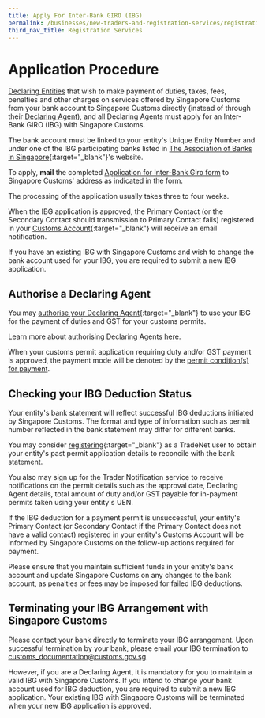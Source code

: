 ```yaml
---
title: Apply For Inter-Bank GIRO (IBG)
permalink: /businesses/new-traders-and-registration-services/registration-services/apply-for-inter-bank-giro/
third_nav_title: Registration Services
---
```

# Application Procedure

[Declaring Entities](/businesses/new-traders-and-registration-services/registration-services/activate-customs-account)  that wish to make payment of duties, taxes, fees, penalties and other charges on services offered by Singapore Customs from your bank account to Singapore Customs directly (instead of through their  [Declaring Agent](/businesses/new-traders-and-registration-services/registration-services/apply-update-renew-terminate-declaring-agent-account-and-declarant)), and all Declaring Agents must apply for an Inter-Bank GIRO (IBG) with Singapore Customs.

The bank account must be linked to your entity's Unique Entity Number and under one of the IBG participating banks listed in  [The Association of Banks in Singapore](https://abs.org.sg/docs/library/swift_bic_codes.pdf){:target="_blank"}'s website.

To apply,  **mail**  the completed [Application for Inter-Bank Giro form](/eservices/customs-forms-and-service-links) to Singapore Customs' address as indicated in the form.

The processing of the application usually takes three to four weeks.

When the IBG application is approved, the Primary Contact (or the Secondary Contact should transmission to Primary Contact fails) registered in your  [Customs Account](https://www.tradenet.gov.sg/TN41EFORM/tds/sp/splogin.do?action=init_acct){:target="_blank"}
 will receive an email notification.

If you have an existing IBG with Singapore Customs and wish to change the bank account used for your IBG, you are required to submit a new IBG application.

## Authorise a Declaring Agent

You may  [authorise your Declaring Agent](https://www.tradenet.gov.sg/TN41EFORM/tdsui/authdeclaringagent/addanddelete.do?doAction=INITIALIZE&APPLICATION_ID=TXWP){:target="_blank"} to use your IBG for the payment of duties and GST for your customs permits.

Learn more about authorising Declaring Agents [here](/businesses/new-traders-and-registration-services/registration-services/authorise-a-declaring-agent).

When your customs permit application requiring duty and/or GST payment is approved, the payment mode will be denoted by the  [permit condition(s) for payment](/businesses/importing-goods/import-procedures/).

## Checking your IBG Deduction Status

Your entity's bank statement will reflect successful IBG deductions initiated by Singapore Customs. The format and type of information such as permit number reflected in the bank statement may differ for different banks.

You may consider  [registering](https://www.tradenet.gov.sg/tradenet/login.portal){:target="_blank"} as a TradeNet user to obtain your entity's past permit application details to reconcile with the bank statement.  

You also may sign up for the Trader Notification service to receive notifications on the permit details such as the approval date, Declaring Agent details, total amount of duty and/or GST payable for in-payment permits taken using your entity's UEN.

If the IBG deduction for a payment permit is unsuccessful, your entity's Primary Contact (or Secondary Contact if the Primary Contact does not have a valid contact) registered in your entity's Customs Account will be informed by Singapore Customs on the follow-up actions required for payment.

Please ensure that you maintain sufficient funds in your entity's bank account and update Singapore Customs on any changes to the bank account, as penalties or fees may be imposed for failed IBG deductions.


## Terminating your IBG Arrangement with Singapore Customs

Please contact your bank directly to terminate your IBG arrangement. Upon successful termination by your bank, please email your IBG termination to [customs_documentation@customs.gov.sg](mailto:customs_documentation@customs.gov.sg)

However, if you are a Declaring Agent, it is mandatory for you to maintain a valid IBG with Singapore Customs. If you intend to change your bank account used for IBG deduction, you are required to submit a new IBG application. Your existing IBG with Singapore Customs will be terminated when your new IBG application is approved.